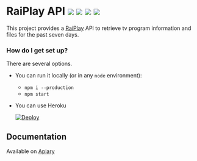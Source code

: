 # RaiPlay API [![](https://www.versioneye.com/user/projects/57dd79db037c20002d0d9c4d/badge.svg)](https://www.versioneye.com/user/projects/57dd79db037c20002d0d9c4d) ![](https://img.shields.io/codeship/66534f50-5f28-0134-88b4-7a3a89611ccb/master.svg?maxAge=2592000) [![](https://img.shields.io/codeclimate/github/maxcanna/raiapi.svg?maxAge=2592000)](https://codeclimate.com/github/maxcanna/raiapi) [![](https://img.shields.io/github/license/maxcanna/raiapi.svg?maxAge=2592000)](https://github.com/maxcanna/raiapi/blob/master/LICENSE)

This project provides a [RaiPlay](http://www.raiplay.it/) API to retrieve tv program information and files for the past seven days.

### How do I get set up? ###

There are several options.

* You can run it locally (or in any `node` environment):

  * `npm i --production`
  * `npm start`

* You can use Heroku

  [![Deploy](https://www.herokucdn.com/deploy/button.svg)](https://heroku.com/deploy)

## Documentation

Available on [Apiary](http://docs.raiapi.apiary.io/)
